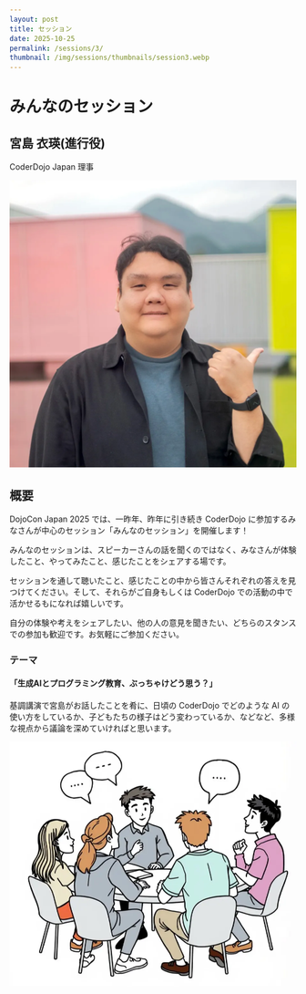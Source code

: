 ```yaml
---
layout: post
title: セッション
date: 2025-10-25
permalink: /sessions/3/
thumbnail: /img/sessions/thumbnails/session3.webp
---
```


# みんなのセッション
## 宮島 衣瑛(進行役)
CoderDojo Japan 理事
<div class="flex max-w-100 mx-auto my-4 justify-center">
  <img class="w-full" src="/img/sessions/profile/miyajima-kirie.webp" alt="宮島 衣瑛">
</div>

## 概要
DojoCon Japan 2025 では、一昨年、昨年に引き続き CoderDojo に参加するみなさんが中心のセッション「みんなのセッション」を開催します！

みんなのセッションは、スピーカーさんの話を聞くのではなく、みなさんが体験したこと、やってみたこと、感じたことをシェアする場です。

セッションを通して聴いたこと、感じたことの中から皆さんそれぞれの答えを見つけてください。そして、それらがご自身もしくは CoderDojo での活動の中で活かせるもになれば嬉しいです。

自分の体験や考えをシェアしたい、他の人の意見を聞きたい、どちらのスタンスでの参加も歓迎です。お気軽にご参加ください。

### テーマ

#### 「生成AIとプログラミング教育、ぶっちゃけどう思う？」


基調講演で宮島がお話したことを肴に、日頃の CoderDojo でどのような AI の使い方をしているか、子どもたちの様子はどう変わっているか、などなど、多様な視点から議論を深めていければと思います。

<div class="flex max-w-100 mx-auto my-8 justify-center">
  <img class="w-full" src="/img/sessions/thumbnails/session3.webp" alt="みんなのセッション">
</div>
